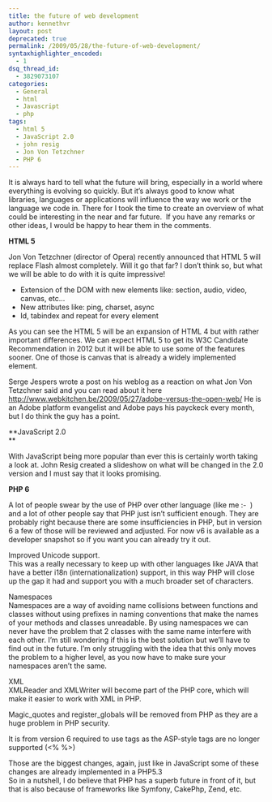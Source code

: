 ```yaml
---
title: the future of web development
author: kennethvr
layout: post
deprecated: true
permalink: /2009/05/28/the-future-of-web-development/
syntaxhighlighter_encoded:
  - 1
dsq_thread_id:
  - 3829073107
categories:
  - General
  - html
  - Javascript
  - php
tags:
  - html 5
  - JavaScript 2.0
  - john resig
  - Jon Von Tetzchner
  - PHP 6
---
```

It is always hard to tell what the future will bring, especially in a world where everything is evolving so quickly. But it&#8217;s always good to know what libraries, languages or applications will influence the way we work or the language we code in. There for I took the time to create an overview of what could be interesting in the near and far future.  If you have any remarks or other ideas, I would be happy to hear them in the comments.

**HTML 5**

Jon Von Tetzchner (director of Opera) recently announced that HTML 5 will replace Flash almost completely. Will it go that far? I don&#8217;t think so, but what we will be able to do with it is quite impressive!

  * Extension of the DOM with new elements like: section, audio, video, canvas, etc&#8230;
  * New attributes like: ping, charset, async
  * Id, tabindex and repeat for every element

As you can see the HTML 5 will be an expansion of HTML 4 but with rather important differences. We can expect HTML 5 to get its W3C Candidate Recommendation in 2012 but it will be able to use some of the features sooner. One of those is canvas that is already a widely implemented element.

Serge Jespers wrote a post on his weblog as a reaction on what Jon Von Tetzchner said and you can read about it here <http://www.webkitchen.be/2009/05/27/adobe-versus-the-open-web/> He is an Adobe platform evangelist and Adobe pays his payckeck every month, but I do think the guy has a point.

**JavaScript 2.0  
**

With JavaScript being more popular than ever this is certainly worth taking a look at. John Resig created a slideshow on what will be changed in the 2.0 version and I must say that it looks promising.



**PHP 6**

A lot of people swear by the use of PHP over other language (like me <img src="http://www.devexp.eu/wp-includes/images/smilies/simple-smile.png" alt=":-)" class="wp-smiley" style="height: 1em; max-height: 1em;" /> ) and a lot of other people say that PHP just isn’t sufficient enough. They are probably right because there are some insufficiencies in PHP, but in version 6 a few of those will be reviewed and adjusted. For now v6 is available as a developer snapshot so if you want you can already try it out.

Improved Unicode support.  
This was a really necessary to keep up with other languages like JAVA that have a better i18n (internationalization) support, in this way PHP will close up the gap it had and support you with a much broader set of characters.

Namespaces  
Namespaces are a way of avoiding name collisions between functions and classes without using prefixes in naming conventions that make the names of your methods and classes unreadable. By using namespaces we can never have the problem that 2 classes with the same name interfere with each other. I’m still wondering if this is the best solution but we’ll have to find out in the future. I’m only struggling with the idea that this only moves the problem to a higher level, as you now have to make sure your namespaces aren’t the same.

XML  
XMLReader and XMLWriter will become part of the PHP core, which will make it easier to work with XML in PHP.

Magic\_quotes and register\_globals will be removed from PHP as they are a huge problem in PHP security.

It is from version 6 required to use tags as the ASP-style tags are no longer supported (<% %>)

Those are the biggest changes, again, just like in JavaScript some of these changes are already implemented in a PHP5.3  
So in a nutshell, I do believe that PHP has a superb future in front of it, but that is also because of frameworks like Symfony, CakePhp, Zend, etc.